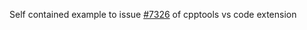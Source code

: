 Self contained example to issue [#7326](https://github.com/microsoft/vscode-cpptools/issues/7326) of cpptools vs code extension